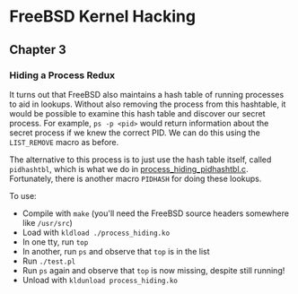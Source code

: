 # FreeBSD Kernel Hacking

## Chapter 3

### Hiding a Process Redux

It turns out that FreeBSD also maintains a hash table of running processes to aid in lookups. Without also removing the process from this hashtable, it would be possible to examine this hash table and discover our secret process. For example, `ps -p <pid>` would return information about the secret process if we knew the correct PID. We can do this using the `LIST_REMOVE` macro as before.

The alternative to this process is to just use the hash table itself, called `pidhashtbl`, which is what we do in [process_hiding_pidhashtbl.c](./process_hiding_pidhashtbl.c). Fortunately, there is another macro `PIDHASH` for doing these lookups.

To use:
* Compile with `make` (you'll need the FreeBSD source headers somewhere like `/usr/src`)
* Load with `kldload ./process_hiding.ko`
* In one tty, run `top`
* In another, run `ps` and observe that `top` is in the list
* Run `./test.pl`
* Run `ps` again and observe that `top` is now missing, despite still running!
* Unload with `kldunload process_hiding.ko`
